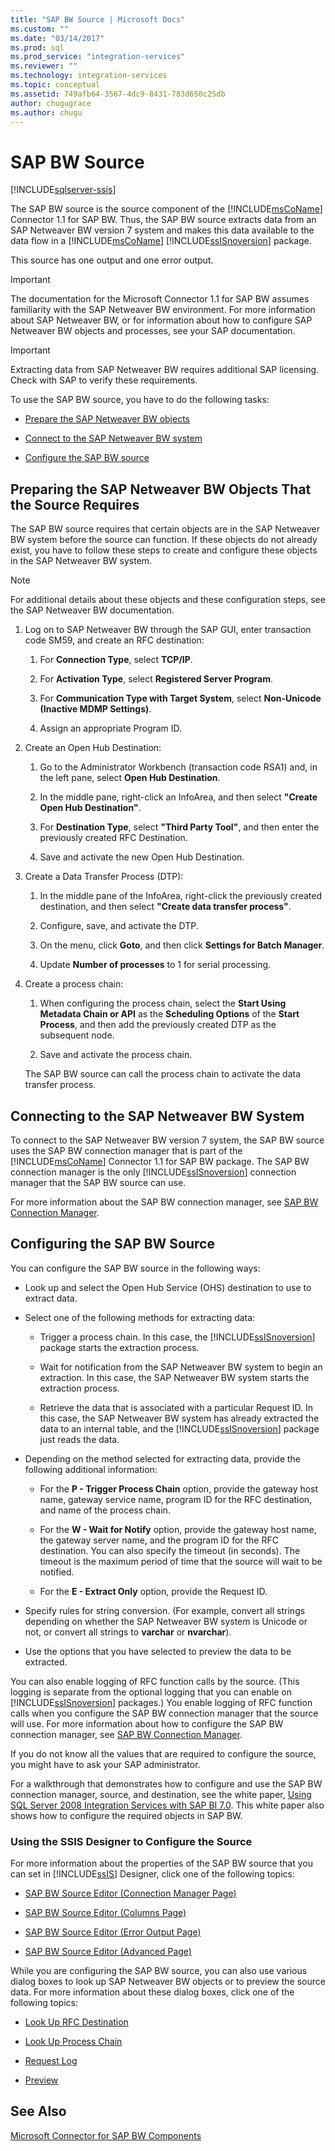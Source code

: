 ```yaml
---
title: "SAP BW Source | Microsoft Docs"
ms.custom: ""
ms.date: "03/14/2017"
ms.prod: sql
ms.prod_service: "integration-services"
ms.reviewer: ""
ms.technology: integration-services
ms.topic: conceptual
ms.assetid: 749afb64-3567-4dc9-8431-783d650c25db
author: chugugrace
ms.author: chugu
---
```

# SAP BW Source

[!INCLUDE[sqlserver-ssis](../../includes/applies-to-version/sqlserver-ssis.md)]


  The SAP BW source is the source component of the [!INCLUDE[msCoName](../../includes/msconame-md.md)] Connector 1.1 for SAP BW. Thus, the SAP BW source extracts data from an SAP Netweaver BW version 7 system and makes this data available to the data flow in a [!INCLUDE[msCoName](../../includes/msconame-md.md)] [!INCLUDE[ssISnoversion](../../includes/ssisnoversion-md.md)] package.  
  
 This source has one output and one error output.  
  
> [!IMPORTANT]  
>  The documentation for the Microsoft Connector 1.1 for SAP BW assumes familiarity with the SAP Netweaver BW environment. For more information about SAP Netweaver BW, or for information about how to configure SAP Netweaver BW objects and processes, see your SAP documentation.  
  
> [!IMPORTANT]  
>  Extracting data from SAP Netweaver BW requires additional SAP licensing. Check with SAP to verify these requirements.  
  
 To use the SAP BW source, you have to do the following tasks:  
  
-   [Prepare the SAP Netweaver BW objects](#bkmk_Prepare_Objects)  
  
-   [Connect to the SAP Netweaver BW system](#bkmk_Connect_Database)  
  
-   [Configure the SAP BW source](#bkmk_Configure_Source)  
  
##  <a name="bkmk_Prepare_Objects"></a> Preparing the SAP Netweaver BW Objects That the Source Requires  
 The SAP BW source requires that certain objects are in the SAP Netweaver BW system before the source can function. If these objects do not already exist, you have to follow these steps to create and configure these objects in the SAP Netweaver BW system.  
  
> [!NOTE]  
>  For additional details about these objects and these configuration steps, see the SAP Netweaver BW documentation.  
  
1.  Log on to SAP Netweaver BW through the SAP GUI, enter transaction code SM59, and create an RFC destination:  
  
    1.  For **Connection Type**, select **TCP/IP**.  
  
    2.  For **Activation Type**, select **Registered Server Program**.  
  
    3.  For **Communication Type with Target System**, select **Non-Unicode (Inactive MDMP Settings)**.  
  
    4.  Assign an appropriate Program ID.  
  
2.  Create an Open Hub Destination:  
  
    1.  Go to the Administrator Workbench (transaction code RSA1) and, in the left pane, select **Open Hub Destination**.  
  
    2.  In the middle pane, right-click an InfoArea, and then select **"Create Open Hub Destination"**.  
  
    3.  For **Destination Type**, select **"Third Party Tool"**, and then enter the previously created RFC Destination.  
  
    4.  Save and activate the new Open Hub Destination.  
  
3.  Create a Data Transfer Process (DTP):  
  
    1.  In the middle pane of the InfoArea, right-click the previously created destination, and then select **"Create data transfer process"**.  
  
    2.  Configure, save, and activate the DTP.  
  
    3.  On the menu, click **Goto**, and then click **Settings for Batch Manager**.  
  
    4.  Update **Number of processes** to 1 for serial processing.  
  
4.  Create a process chain:  
  
    1.  When configuring the process chain, select the **Start Using Metadata Chain or API** as the **Scheduling Options** of the **Start Process**, and then add the previously created DTP as the subsequent node.  
  
    2.  Save and activate the process chain.  
  
     The SAP BW source can call the process chain to activate the data transfer process.  
  
##  <a name="bkmk_Connect_Database"></a> Connecting to the SAP Netweaver BW System  
 To connect to the SAP Netweaver BW version 7 system, the SAP BW source uses the SAP BW connection manager that is part of the [!INCLUDE[msCoName](../../includes/msconame-md.md)] Connector 1.1 for SAP BW package. The SAP BW connection manager is the only [!INCLUDE[ssISnoversion](../../includes/ssisnoversion-md.md)] connection manager that the SAP BW source can use.  
  
 For more information about the SAP BW connection manager, see [SAP BW Connection Manager](../../integration-services/connection-manager/sap-bw-connection-manager.md).  
  
##  <a name="bkmk_Configure_Source"></a> Configuring the SAP BW Source  
 You can configure the SAP BW source in the following ways:  
  
-   Look up and select the Open Hub Service (OHS) destination to use to extract data.  
  
-   Select one of the following methods for extracting data:  
  
    -   Trigger a process chain. In this case, the [!INCLUDE[ssISnoversion](../../includes/ssisnoversion-md.md)] package starts the extraction process.  
  
    -   Wait for notification from the SAP Netweaver BW system to begin an extraction. In this case, the SAP Netweaver BW system starts the extraction process.  
  
    -   Retrieve the data that is associated with a particular Request ID. In this case, the SAP Netweaver BW system has already extracted the data to an internal table, and the [!INCLUDE[ssISnoversion](../../includes/ssisnoversion-md.md)] package just reads the data.  
  
-   Depending on the method selected for extracting data, provide the following additional information:  
  
    -   For the **P - Trigger Process Chain** option, provide the gateway host name, gateway service name, program ID for the RFC destination, and name of the process chain.  
  
    -   For the **W - Wait for Notify** option, provide the gateway host name, the gateway server name, and the program ID for the RFC destination. You can also specify the timeout (in seconds). The timeout is the maximum period of time that the source will wait to be notified.  
  
    -   For the **E - Extract Only** option, provide the Request ID.  
  
-   Specify rules for string conversion. (For example, convert all strings depending on whether the SAP Netweaver BW system is Unicode or not, or convert all strings to **varchar** or **nvarchar**).  
  
-   Use the options that you have selected to preview the data to be extracted.  
  
 You can also enable logging of RFC function calls by the source. (This logging is separate from the optional logging that you can enable on [!INCLUDE[ssISnoversion](../../includes/ssisnoversion-md.md)] packages.) You enable logging of RFC function calls when you configure the SAP BW connection manager that the source will use. For more information about how to configure the SAP BW connection manager, see [SAP BW Connection Manager](../../integration-services/connection-manager/sap-bw-connection-manager.md).  
  
 If you do not know all the values that are required to configure the source, you might have to ask your SAP administrator.  
  
 For a walkthrough that demonstrates how to configure and use the SAP BW connection manager, source, and destination, see the white paper, [Using SQL Server 2008 Integration Services with SAP BI 7.0](https://go.microsoft.com/fwlink/?LinkID=137090). This white paper also shows how to configure the required objects in SAP BW.  
  
### Using the SSIS Designer to Configure the Source  
 For more information about the properties of the SAP BW source that you can set in [!INCLUDE[ssIS](../../includes/ssis-md.md)] Designer, click one of the following topics:  
  
-   [SAP BW Source Editor &#40;Connection Manager Page&#41;](../../integration-services/data-flow/sap-bw-source-editor-connection-manager-page.md)  
  
-   [SAP BW Source Editor &#40;Columns Page&#41;](../../integration-services/data-flow/sap-bw-source-editor-columns-page.md)  
  
-   [SAP BW Source Editor &#40;Error Output Page&#41;](../../integration-services/data-flow/sap-bw-source-editor-error-output-page.md)  
  
-   [SAP BW Source Editor &#40;Advanced Page&#41;](../../integration-services/data-flow/sap-bw-source-editor-advanced-page.md)  
  
 While you are configuring the SAP BW source, you can also use various dialog boxes to look up SAP Netweaver BW objects or to preview the source data. For more information about these dialog boxes, click one of the following topics:  
  
-   [Look Up RFC Destination](../../integration-services/data-flow/look-up-rfc-destination.md)  
  
-   [Look Up Process Chain](../../integration-services/data-flow/look-up-process-chain.md)  
  
-   [Request Log](../../integration-services/data-flow/request-log.md)  
  
-   [Preview](../../integration-services/data-flow/preview.md)  
  
## See Also  
 [Microsoft Connector for SAP BW Components](../../integration-services/microsoft-connector-for-sap-bw-components.md)  
  
  
